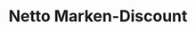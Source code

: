 ---
title: "Netto Marken-Discount"
url: /landau-an-der-isar/netto-marken-discount/
shop: Supermarkt
---